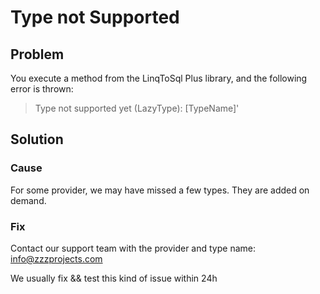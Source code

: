 # Type not Supported

## Problem

You execute a method from the LinqToSql Plus library, and the following error is thrown:

> Type not supported yet (LazyType): [TypeName]'

## Solution

### Cause

For some provider, we may have missed a few types. They are added on demand.

### Fix
Contact our support team with the provider and type name: info@zzzprojects.com

We usually fix && test this kind of issue within 24h
